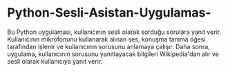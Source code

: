 # Python-Sesli-Asistan-Uygulamas-
Bu Python uygulaması, kullanıcının sesli olarak sorduğu sorulara yanıt verir. Kullanıcının mikrofonunu kullanarak alınan ses, konuşma tanıma öğesi tarafından işlenir ve kullanıcının sorusunu anlamaya çalışır. Daha sonra, uygulama, kullanıcının sorusunu yanıtlayacak bilgileri Wikipedia'dan alır ve sesli olarak kullanıcıya yanıt verir.

